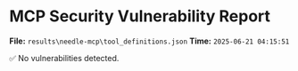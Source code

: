 # MCP Security Vulnerability Report
**File:** `results\needle-mcp\tool_definitions.json`
**Time:** `2025-06-21 04:15:51`

✅ No vulnerabilities detected.
